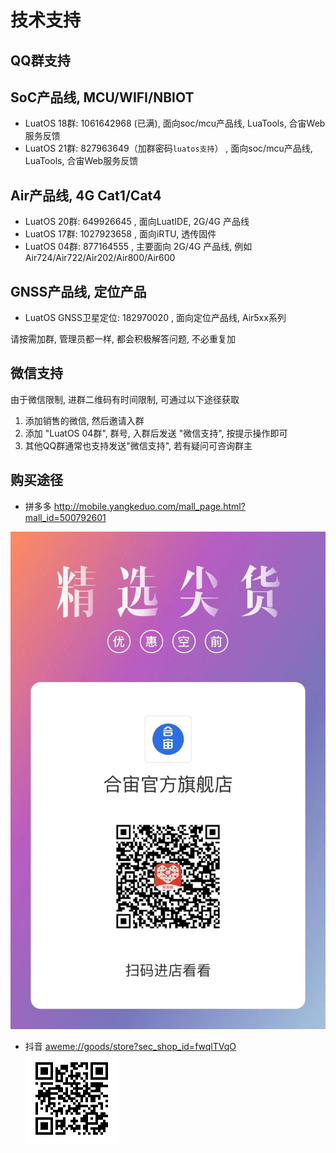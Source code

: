 # 技术支持

## QQ群支持

## SoC产品线, MCU/WIFI/NBIOT
* LuatOS 18群: 1061642968 (已满), 面向soc/mcu产品线, LuaTools, 合宙Web服务反馈
* LuatOS 21群: 827963649（加群密码`luatos支持`） , 面向soc/mcu产品线, LuaTools, 合宙Web服务反馈

## Air产品线, 4G Cat1/Cat4
* LuatOS 20群: 649926645  , 面向LuatIDE, 2G/4G 产品线
* LuatOS 17群: 1027923658 , 面向iRTU, 透传固件
* LuatOS 04群: 877164555  , 主要面向 2G/4G 产品线, 例如Air724/Air722/Air202/Air800/Air600

## GNSS产品线, 定位产品
* LuatOS GNSS卫星定位:  182970020 , 面向定位产品线, Air5xx系列

请按需加群, 管理员都一样, 都会积极解答问题, 不必重复加

## 微信支持

由于微信限制, 进群二维码有时间限制, 可通过以下途径获取

1. 添加销售的微信, 然后邀请入群
2. 添加 "LuatOS 04群", 群号, 入群后发送 "微信支持", 按提示操作即可
3. 其他QQ群通常也支持发送"微信支持", 若有疑问可咨询群主

## 购买途径

* 拼多多   http://mobile.yangkeduo.com/mall_page.html?mall_id=500792601

![](pdd.jpg)

* 抖音     [aweme://goods/store?sec_shop_id=fwqlTVqO](aweme://goods/store?sec_shop_id=fwqlTVqO)
![](douyin.png)

